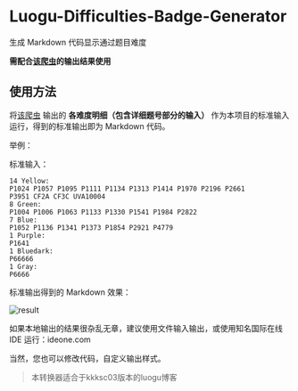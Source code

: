 # Luogu-Difficulties-Badge-Generator
生成 Markdown 代码显示通过题目难度

**需配合[该爬虫](https://github.com/Anguei/Luogu-Ac-Difficulties)的输出结果使用**

## 使用方法
将[该爬虫](https://github.com/Anguei/Luogu-Ac-Difficulties) 输出的 **各难度明细（包含详细题号部分的输入）** 作为本项目的标准输入运行，得到的标准输出即为 Markdown 代码。

举例：

标准输入：
```plaintext
14 Yellow:
P1024 P1057 P1095 P1111 P1134 P1313 P1414 P1970 P2196 P2661
P3951 CF2A CF3C UVA10004
8 Green:
P1004 P1006 P1063 P1133 P1330 P1541 P1984 P2822
7 Blue:
P1052 P1136 P1341 P1373 P1854 P2921 P4779
1 Purple:
P1641
1 Bluedark:
P66666
1 Gray:
P6666
```

标准输出得到的 Markdown 效果：

![result](https://s1.ax1x.com/2018/08/28/PONTa9.png)

如果本地输出的结果很杂乱无章，建议使用文件输入输出，或使用知名国际在线 IDE 运行：ideone.com

当然，您也可以修改代码，自定义输出样式。

> 本转换器适合于kkksc03版本的luogu博客

